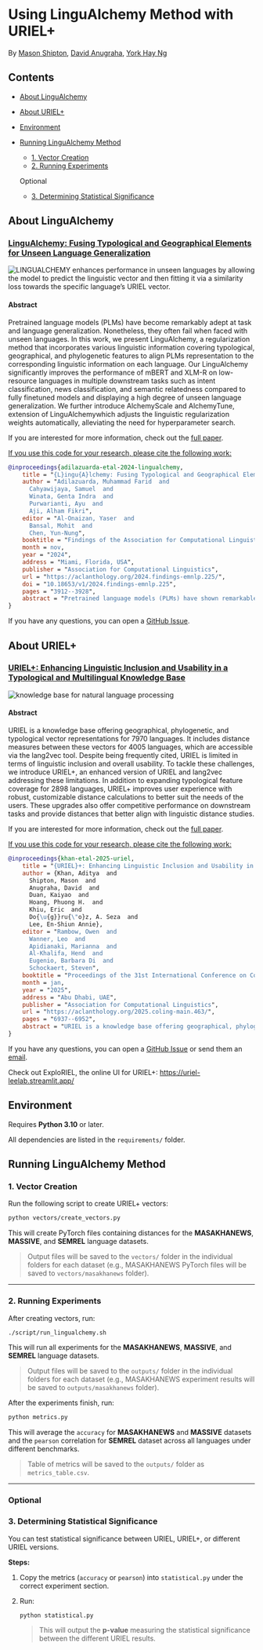 # Using LinguAlchemy Method with URIEL+

By [Mason Shipton](https://github.com/Masonshipton25), [David Anugraha](https://github.com/davidanugraha), [York Hay Ng](https://github.com/Swithord)

## Contents

- [About LinguAlchemy](#about-lingualchemy)
- [About URIEL+](#about-uriel)
- [Environment](#environment)
- [Running LinguAlchemy Method](#running-lingualchemy-method)
  - [1. Vector Creation](#1-vector-creation)
  - [2. Running Experiments](#2-running-experiments)

  Optional

  - [3. Determining Statistical Significance](#3-determining-statistical-significance)

## About LinguAlchemy

### [LinguAlchemy: Fusing Typological and Geographical Elements for Unseen Language Generalization](https://aclanthology.org/2024.findings-emnlp.225/)

![LINGUALCHEMY enhances performance in unseen languages by allowing the model to predict the linguistic vector and then fitting it via a similarity loss towards the specific language’s URIEL vector.](./logos/lingualchemy_logo.png)

#### Abstract

Pretrained language models (PLMs) have become remarkably adept at task and language generalization. Nonetheless, they often fail when faced with unseen languages. In this work, we present LinguAlchemy, a regularization method that incorporates various linguistic information covering typological, geographical, and phylogenetic features to align PLMs representation to the corresponding linguistic information on each language. Our LinguAlchemy significantly improves the performance of mBERT and XLM-R on low-resource languages in multiple downstream tasks such as intent classification, news classification, and semantic relatedness compared to fully finetuned models and displaying a high degree of unseen language generalization. We further introduce AlchemyScale and AlchemyTune, extension of LinguAlchemywhich adjusts the linguistic regularization weights automatically, alleviating the need for hyperparameter search. 

If you are interested for more information, check out the [full paper](https://aclanthology.org/2024.findings-emnlp.225/).

<u>If you use this code for your research, please cite the following work:</u>

```bibtex
@inproceedings{adilazuarda-etal-2024-lingualchemy,
    title = "{L}ingu{A}lchemy: Fusing Typological and Geographical Elements for Unseen Language Generalization",
    author = "Adilazuarda, Muhammad Farid  and
      Cahyawijaya, Samuel  and
      Winata, Genta Indra  and
      Purwarianti, Ayu  and
      Aji, Alham Fikri",
    editor = "Al-Onaizan, Yaser  and
      Bansal, Mohit  and
      Chen, Yun-Nung",
    booktitle = "Findings of the Association for Computational Linguistics: EMNLP 2024",
    month = nov,
    year = "2024",
    address = "Miami, Florida, USA",
    publisher = "Association for Computational Linguistics",
    url = "https://aclanthology.org/2024.findings-emnlp.225/",
    doi = "10.18653/v1/2024.findings-emnlp.225",
    pages = "3912--3928",
    abstract = "Pretrained language models (PLMs) have shown remarkable generalization toward multiple tasks and languages. Nonetheless, the generalization of PLMs towards unseen languages is poor, resulting in significantly worse language performance, or even generating nonsensical responses that are comparable to a random baseline. This limitation has been a longstanding problem of PLMs raising the problem of diversity and equal access to language modeling technology. In this work, we solve this limitation by introducing LinguAlchemy, a regularization technique that incorporates various aspects of languages covering typological, geographical, and phylogenetic constraining the resulting representation of PLMs to better characterize the corresponding linguistics constraints. LinguAlchemy significantly improves the accuracy performance of mBERT and XLM-R on unseen languages by {\textasciitilde}18{\%} and {\textasciitilde}2{\%}, respectively compared to fully finetuned models and displaying a high degree of unseen language generalization. We further introduce AlchemyScale and AlchemyTune, extension of LinguAlchemy which adjusts the linguistic regularization weights automatically, alleviating the need for hyperparameter search. LinguAlchemy enables better cross-lingual generalization to unseen languages which is vital for better inclusivity and accessibility of PLMs."
}
```

If you have any questions, you can open a [GitHub Issue](https://github.com/faridlazuarda/LinguAlchemy/issues).


## About URIEL+

### [URIEL+: Enhancing Linguistic Inclusion and Usability in a Typological and Multilingual Knowledge Base](https://aclanthology.org/2025.coling-main.463/)

![knowledge base for natural language processing](./logos/urielplus_logo.png)

#### Abstract
URIEL is a knowledge base offering geographical, phylogenetic, and typological vector representations for 7970 languages. It includes distance measures between these vectors for 4005 languages, which are accessible via the lang2vec tool. Despite being frequently cited, URIEL is limited in terms of linguistic inclusion and overall usability. To tackle these challenges, we introduce URIEL+, an enhanced version of URIEL and lang2vec addressing these limitations. In addition to expanding typological feature coverage for 2898 languages, URIEL+ improves user experience with robust, customizable distance calculations to better suit the needs of the users. These upgrades also offer competitive performance on downstream tasks and provide distances that better align with linguistic distance studies.

If you are interested for more information, check out the [full paper](https://aclanthology.org/2025.coling-main.463/).

<u>If you use this code for your research, please cite the following work:</u>

```bibtex
@inproceedings{khan-etal-2025-uriel,
    title = "{URIEL}+: Enhancing Linguistic Inclusion and Usability in a Typological and Multilingual Knowledge Base",
    author = {Khan, Aditya  and
      Shipton, Mason  and
      Anugraha, David  and
      Duan, Kaiyao  and
      Hoang, Phuong H.  and
      Khiu, Eric  and
      Do{\u{g}}ru{\"o}z, A. Seza  and
      Lee, En-Shiun Annie},
    editor = "Rambow, Owen  and
      Wanner, Leo  and
      Apidianaki, Marianna  and
      Al-Khalifa, Hend  and
      Eugenio, Barbara Di  and
      Schockaert, Steven",
    booktitle = "Proceedings of the 31st International Conference on Computational Linguistics",
    month = jan,
    year = "2025",
    address = "Abu Dhabi, UAE",
    publisher = "Association for Computational Linguistics",
    url = "https://aclanthology.org/2025.coling-main.463/",
    pages = "6937--6952",
    abstract = "URIEL is a knowledge base offering geographical, phylogenetic, and typological vector representations for 7970 languages. It includes distance measures between these vectors for 4005 languages, which are accessible via the lang2vec tool. Despite being frequently cited, URIEL is limited in terms of linguistic inclusion and overall usability. To tackle these challenges, we introduce URIEL+, an enhanced version of URIEL and lang2vec that addresses these limitations. In addition to expanding typological feature coverage for 2898 languages, URIEL+ improves the user experience with robust, customizable distance calculations to better suit the needs of users. These upgrades also offer competitive performance on downstream tasks and provide distances that better align with linguistic distance studies."
}
```

If you have any questions, you can open a [GitHub Issue](https://github.com/Lee-Language-Lab/URIELPlus/issues) or send them an [email](mailto:masonshipton25@gmail.com).

Check out ExploRIEL, the online UI for URIEL+: https://uriel-leelab.streamlit.app/ 


## Environment

Requires **Python 3.10** or later.

All dependencies are listed in the `requirements/` folder.

## Running LinguAlchemy Method

### 1. Vector Creation

Run the following script to create URIEL+ vectors:

```bash
python vectors/create_vectors.py
```

This will create PyTorch files containing distances for the **MASAKHANEWS**, **MASSIVE**, and **SEMREL** language datasets.

> Output files will be saved to the `vectors/` folder in the individual folders for each dataset (e.g., MASAKHANEWS PyTorch files will be saved to `vectors/masakhanews` folder).

---

### 2. Running Experiments

After creating vectors, run:

```bash
./script/run_lingualchemy.sh
```

This will run all experiments for the **MASAKHANEWS**, **MASSIVE**, and **SEMREL** language datasets.

> Output files will be saved to the `outputs/` folder in the individual folders for each dataset (e.g., MASAKHANEWS experiment results will be saved to `outputs/masakhanews` folder).

After the experiments finish, run:

```bash
python metrics.py
```

This will average the `accuracy` for **MASAKHANEWS** and **MASSIVE** datasets and the `pearson` correlation for **SEMREL** dataset across all languages under different benchmarks.

> Table of metrics will be saved to the `outputs/` folder as `metrics_table.csv`.

---

### Optional

### 3. Determining Statistical Significance

You can test statistical significance between URIEL, URIEL+, or different URIEL versions.

**Steps:**

1. Copy the metrics (`accuracy` or `pearson`) into `statistical.py` under the correct experiment section.

2. Run:
   ```bash
   python statistical.py
   ```
   > This will output the **p-value** measuring the statistical significance between the different URIEL results.
